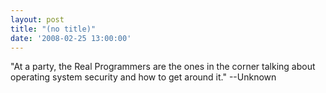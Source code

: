 ```yaml
---
layout: post
title: "(no title)"
date: '2008-02-25 13:00:00'
---
```


"At a party, the Real Programmers are the ones in the corner talking about operating system security and how to get around it." --Unknown
